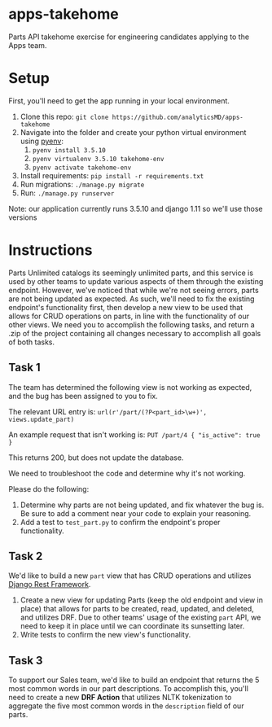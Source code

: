 # apps-takehome
Parts API takehome exercise for engineering candidates applying to the Apps team.

# Setup
First, you'll need to get the app running in your local environment.
1. Clone this repo: `git clone https://github.com/analyticsMD/apps-takehome`
2. Navigate into the folder and create your python virtual environment using [pyenv](https://github.com/pyenv/pyenv#installation): 
    1. `pyenv install 3.5.10`
    2. `pyenv virtualenv 3.5.10 takehome-env`
    3. `pyenv activate takehome-env` 
3. Install requirements: `pip install -r requirements.txt`
4. Run migrations: `./manage.py migrate`
5. Run: `./manage.py runserver`

Note: our application currently runs 3.5.10 and django 1.11 so we'll use those versions 

# Instructions
Parts Unlimited catalogs its seemingly unlimited parts, and this service is used by other teams to update various aspects of them through the existing endpoint. However, we've noticed that while we're not seeing errors, parts are not being updated as expected. As such, we'll need to fix the existing endpoint's functionality first, then develop a new view to be used that allows for CRUD operations on parts, in line with the functionality of our other views. We need you to accomplish the following tasks, and return a .zip of the project containing all changes necessary to accomplish all goals of both tasks.

## Task 1
The team has determined the following view is not working as expected, and the bug has been assigned to you to fix.

The relevant URL entry is:
`url(r'/part/(?P<part_id>\w+)', views.update_part)`

An example request that isn't working is:
`PUT /part/4 { "is_active": true }`

This returns 200, but does not update the database.

We need to troubleshoot the code and determine why it's not working.

Please do the following:
1. Determine why parts are not being updated, and fix whatever the bug is. Be sure to add a comment near your code to explain your reasoning.
2. Add a test to `test_part.py` to confirm the endpoint's proper functionality.


## Task 2
We'd like to build a new `part` view that has CRUD operations and utilizes [Django Rest Framework](https://www.django-rest-framework.org/tutorial/quickstart/).

1. Create a new view for updating Parts (keep the old endpoint and view in place) that allows for parts to be created, read, updated, and deleted, and utilizes DRF. Due to other teams' usage of the existing `part` API, we need to keep it in place until we can coordinate its sunsetting later.
2. Write tests to confirm the new view's functionality.

## Task 3
To support our Sales team, we'd like to build an endpoint that returns the 5 most common words in our part descriptions. To accomplish this, you'll need to create a new **DRF Action** that utilizes NLTK tokenization to aggregate the five most common words in the `description` field of our parts.